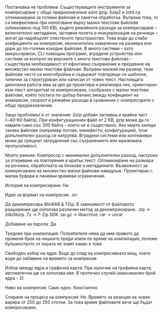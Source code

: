 Постановка на проблема:
Съществуващите инструменти за компресиране с общо предназначение като gzip, bzip2 и zstd са оптимизирани за големи файлове и пакетна обработка. Въпреки това, те са неефективни при използване върху малки текстови файлове (обикновено под 100 KB), където режийните разходи за
компресиране – включително метаданни, заглавни полета и инициализация на речници – могат да надхвърлят спестеното пространство. Това води до слаби коефициенти на компресия, незначително намаление на размера или дори до по-големи изходни файлове.
В много системи – като микросервизи, CLI помощни програми, вградени устройства или системи за контрол на версиите с много текстови файлове – съществува необходимост от ефективно съхранение и предаване на множество малки текстови файлове. Въпреки малкия им размер, тези
файлове често са многобройни и съдържат повтарящи се шаблони, типични за структуриран или написан от човек текст.
Настоящата дипломна работа има за цел да проектира и реализира лек, ориентиран към текст алгоритъм за компресиране, съобразен с малки текстови файлове, който постига по-добър баланс между коефициент на компресия, скорост и режийни разходи в сравнение с компресорите с общо
предназначение.

Защо проблемът е от значение:
Gzip добавя заглавна и крайна част (~40–60 байта).
При конфигурационен файл от 2 KB, gzip може да го намали само със 300 байта – което не е съществено.
Ако имате хиляди такива файлове (например логове, манифести, конфигурации), този допълнителен разход се натрупва.
Вградени системи или контейнери може да срещнат затруднения със съхранението или мрежовата пропускливост.

Моето реение:
Компресор с минимален допълнителен разход, настроен за откриване на повторения в кратък текст.
Оптимизиране на размера на речника, обработката на блокове и метаданните.
Възможност за компресиране на множество малки файлове наведнъж.
Проектиран с малки буфери и линейни времеви ограничения.

История на компресиране:
Не

Идея за формат на компресия:
.srr

Да декомпресира WinRAR & 7Zip:
В зависимост от файловото разширение ще използва различен метод за декомпресиране.
.zip → zlib/libzip
.7z → 7-Zip SDK
.tar.gz → libarchive
.rar → unrar

Добавяне на парола:
Да

Тредове при компилация:
Потребителя няма да има правото да променя броя на нишките преди и/или по време на компилация, понеже булшинството от хората не знаят какво е това

Свободен избор на ядря:
Води до спад на компресивната мощ, което води до забавяне на времето за компресия

Избор между ядра и графична карта:
При наличие на графияна карта, автоматична ще се използва нея.
В протичен случей (максимален брой ядра - 2)

Ниво на компресия:
Само едно. Константно

Спиране на процеса на компресия:
Не. Времето за реакция на човек варира от 200 до 250 стотни. За това време файловете вече ще бъдат компресирани.